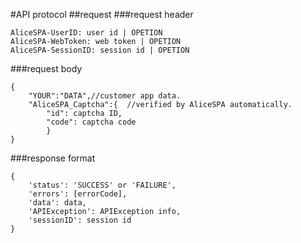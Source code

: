 #API protocol
##request
###request header
```
AliceSPA-UserID: user id | OPETION
AliceSPA-WebToken: web token | OPETION
AliceSPA-SessionID: session id | OPETION
```
###request body
```
{
    "YOUR":"DATA",//customer app data.
    "AliceSPA_Captcha":{  //verified by AliceSPA automatically.
        "id": captcha ID,
        "code": captcha code
        }
}
```
###response format
```
{
    'status': 'SUCCESS' or 'FAILURE',
    'errors': [errorCode],
    'data': data,
    'APIException': APIException info,
    'sessionID': session id
}
```
